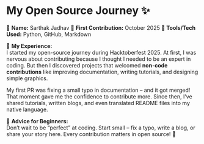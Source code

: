 # My Open Source Journey ✨

👤 **Name:** Sarthak Jadhav 
📅 **First Contribution:** October 2025 
🔧 **Tools/Tech Used:** Python, GitHub, Markdown  

🌟 **My Experience:**  
I started my open-source journey during Hacktoberfest 2025. At first, I was nervous about contributing because I thought I needed to be an expert in coding. But then I discovered projects that welcomed **non-code contributions** like improving documentation, writing tutorials, and designing simple graphics.  

My first PR was fixing a small typo in documentation – and it got merged! That moment gave me the confidence to contribute more. Since then, I’ve shared tutorials, written blogs, and even translated README files into my native language.  

📌 **Advice for Beginners:**  
Don’t wait to be “perfect” at coding. Start small – fix a typo, write a blog, or share your story here. Every contribution matters in open source! 🚀
